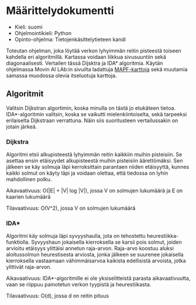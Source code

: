 # Määrittelydokumentti

- Kieli: suomi
- Ohjelmointikieli: Python
- Opinto-ohjelma: Tietojenkäsittelytieteen kandi

Toteutan ohjelman, joka löytää verkon lyhyimmän reitin pisteestä toiseen kahdella eri algoritmillä. Kartassa voidaan liikkua sivusuuntiin sekä diagonaalisesti. Vertailen tässä Dijsktra ja IDA* algoritmia. Käytän ohjelmassa Movin AI LAb:in sivuilta ladattuja [MAPF-karttoja](https://www.movingai.com/benchmarks/mapf/index.html) sekä muutamia samassa muodossa olevia itseluotuja karttoja. 

## Algoritmit

Valitsin Dijkstran algortimin, koska minulla on tästä jo etukäteen tietoa. IDA*-algoritmin valitsin, koska se vaikutti mielenkiintoiselta, sekä tarpeeksi erilaiselta Dijkstraan verrattuna. Näin siis suoritusteen vertailussakin on jotain järkeä.

### Dijkstra

Algoritmi etsii alkupisteestä lyhyimmän reitin kaikkiin muihin pisteisiin. Se asettaa ensin etäisyydet alkupisteestä muihin pisteisiin äärettömäksi. Sen jälkeen se käy solmuja läpi kerroksittain parantaen niiden etäisyyttä, kunnes kaikki solmut on käyty läpi ja voidaan olettaa, että tiedossa on lyhin mahdollinen polku.

Aikavaativuus: 
O(|E| + |V| log |V|), jossa V on solmujen lukumäärä ja E on kaarien lukumäärä

Tilavaativuus: 
O(V^2), jossa V on solmujen lukumäärä


### IDA*

Algoritmi käy solmuja läpi syvyyshaulla, jota on tehostettu heurestiikka-funktiolla. Syvyyshaun jokaisella kierroksella se karsii pois solmut, joiden arvioitu etäisyys ylittäisi annetun raja-arvon. Raja-arvo koostuu aluksi aloitussolmun heurestisesta arviosta, jonka jälkeen se suurenee jokaisella kierroksella vastaamaan vähimmäisarvoa kaikista edellisistä arvoista, jotka ylittivät raja-arvon.

Aikavaativuus: 
IDA*-algoritmille ei ole yksiselitteistä parasta aikavaativuutta, vaan se riippuu painotetun verkon tyypistä ja heurestiikasta.

Tilavaativuus:
O(d), jossa d on reitin pituus
